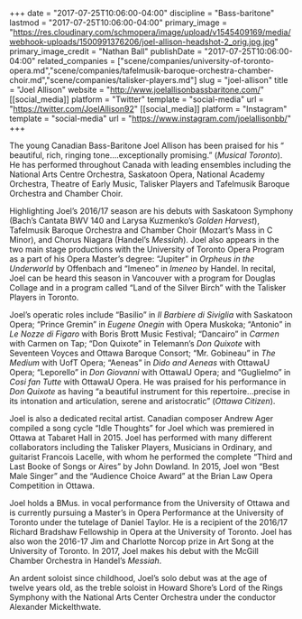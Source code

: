 +++
date = "2017-07-25T10:06:00-04:00"
discipline = "Bass-baritone"
lastmod = "2017-07-25T10:06:00-04:00"
primary_image = "https://res.cloudinary.com/schmopera/image/upload/v1545409169/media/webhook-uploads/1500991376206/joel-allison-headshot-2_orig.jpg.jpg"
primary_image_credit = "Nathan Ball"
publishDate = "2017-07-25T10:06:00-04:00"
related_companies = ["scene/companies/university-of-toronto-opera.md","scene/companies/tafelmusik-baroque-orchestra-chamber-choir.md","scene/companies/talisker-players.md"]
slug = "joel-allison"
title = "Joel Allison"
website = "http://www.joelallisonbassbaritone.com/"
[[social_media]]
platform = "Twitter"
template = "social-media"
url = "https://twitter.com/JoelAllison92"
[[social_media]]
platform = "Instagram"
template = "social-media"
url = "https://www.instagram.com/joelallisonbb/"
+++

The young Canadian Bass-Baritone Joel Allison has been praised for his “ beautiful, rich, ringing tone….exceptionally promising.” (*Musical Toronto*). He has performed throughout Canada with leading ensembles including the National Arts Centre Orchestra, Saskatoon Opera, National Academy Orchestra, Theatre of Early Music, Talisker Players and Tafelmusik Baroque Orchestra and Chamber Choir.

Highlighting Joel’s 2016/17 season are his debuts with Saskatoon Symphony (Bach’s Cantata BWV 140 and Larysa Kuzmenko’s *Golden Harvest*), Tafelmusik Baroque Orchestra and Chamber Choir (Mozart’s Mass in C Minor), and Chorus Niagara (Handel’s *Messiah*). Joel also appears in the two main stage productions with the University of Toronto Opera Program as a part of his Opera Master’s degree: “Jupiter” in *Orpheus in the Underworld* by Offenbach and “Imeneo” in *Imeneo* by Handel. In recital, Joel can be heard this season in Vancouver with a program for Douglas Collage and in a program called “Land of the Silver Birch” with the Talisker Players in Toronto.

Joel’s operatic roles include “Basilio” in *Il Barbiere di Siviglia* with Saskatoon Opera; “Prince Gremin” in *Eugene Onegin* with Opera Muskoka; “Antonio” in *Le Nozze di Figaro* with Boris Brott Music Festival; “Dancairo” in *Carmen* with Carmen on Tap; “Don Quixote” in Telemann’s *Don Quixote* with Seventeen Voyces and Ottawa Baroque Consort; “Mr. Gobineau” in *The Medium* with UofT Opera; “Aeneas” in *Dido and Aeneas* with OttawaU Opera; “Leporello” in *Don Giovanni* with OttawaU Opera; and “Guglielmo” in *Cosi fan Tutte* with OttawaU Opera. He was praised for his performance in *Don Quixote* as having “a beautiful instrument for this repertoire…precise in its intonation and articulation, serene and aristocratic” (*Ottawa Citizen*).

Joel is also a dedicated recital artist. Canadian composer Andrew Ager compiled a song cycle “Idle Thoughts” for Joel which was premiered in Ottawa at Tabaret Hall in 2015. Joel has performed with many different collaborators including the Talisker Players, Musicians in Ordinary, and guitarist Francois Lacelle, with whom he performed the complete “Third and Last Booke of Songs or Aires” by John Dowland. In 2015, Joel won “Best Male Singer” and the “Audience Choice Award” at the Brian Law Opera Competition in Ottawa.

Joel holds a BMus. in vocal performance from the University of Ottawa and is currently pursuing a Master’s in Opera Performance at the University of Toronto under the tutelage of Daniel Taylor. He is a recipient of the 2016/17 Richard Bradshaw Fellowship in Opera at the University of Toronto. Joel has also won the 2016-17 Jim and Charlotte Norcop prize in Art Song at the University of Toronto. In 2017, Joel makes his debut with the McGill Chamber Orchestra in Handel’s *Messiah*.

An ardent soloist since childhood, Joel’s solo debut was at the age of twelve years old, as the treble soloist in Howard Shore’s Lord of the Rings Symphony with the National Arts Center Orchestra under the conductor Alexander Mickelthwate.
